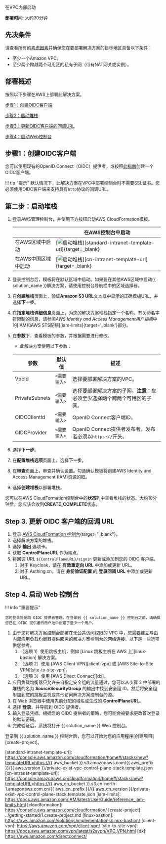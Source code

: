 在VPC内部启动

**部署时间**: 大约30分钟

## 先决条件

请查看所有的[考虑因素](../plan-deployment/cost.md)并确保您在要部署解决方案的目标地区具备以下条件：

- 至少一个Amazon VPC。
- 至少两个跨越两个可用区的私有子网（带有NAT网关或实例）。

## 部署概述

按照以下步骤在AWS上部署此解决方案。

[步骤1：创建OIDC客户端](#step-1-create-oidc-client)

[步骤2：启动堆栈](#step-2-launch-the-stack)

[步骤3：更新OIDC客户端的回调URL](#step-3-update-the-callback-url-of-oidc-client)

[步骤4：启动Web控制台](#step-4-launch-the-web-console)

## 步骤1：创建OIDC客户端

您可以使用现有的OpenID Connect（OIDC）提供者，或按照[此指南][oidc-clients]创建一个OIDC客户端。

!!! tip "提示"
    默认情况下，此解决方案在VPC中部署控制台时不需要SSL证书。您必须使用OIDC客户端来支持具有`http`协议的回调URL。

## 第二步：启动堆栈

1. 登录AWS管理控制台，并使用下方按钮启动AWS CloudFormation模板。

    |                           | 在AWS控制台中启动                                                                                                                                                                                                                                                            |
    |---------------------------| ------------------------- |
    | 在AWS区域中启动           | [![启动堆栈][launch-stack]][standard-intranet-template-url]{target=_blank}                               |
    | 在AWS中国区域中启动       | [![启动堆栈][launch-stack]][cn-intranet-template-url]{target=_blank}                                 |

2. 登录控制台后，模板将在默认区域中启动。如果要在其他AWS区域中启动{{ solution_name }}解决方案，请使用控制台导航栏中的区域选择器。
3. 在**创建堆栈**页面上，验证**Amazon S3 URL**文本框中显示的正确模板URL，并选择**下一步**。
4. 在**指定堆栈详细信息**页面上，为您的解决方案堆栈指定一个名称。有关命名字符限制的信息，请参阅*AWS Identity and Access Management用户指南*中的[IAM和AWS STS配额][iam-limits]{target='_blank'}部分。
5. 在**参数**下，查看模板的参数，并根据需要进行修改。

    * 此解决方案使用以下参数：

    | 参数             | 默认值           | 描述                                                         |
    | ---------------- | ---------------- | ------------------------------------------------------------ |
    | VpcId            | `<需要输入>`      | 选择要部署解决方案的VPC。 |
    | PrivateSubnets   | `<需要输入>`      | 选择要部署解决方案的子网。**注意**：您必须至少选择两个跨两个可用区的子网。 |
    | OIDCClientId     | `<需要输入>`      | OpenID Connect客户端ID。 |
    | OIDCProvider     | `<需要输入>`      | OpenID Connect提供者发布者。发布者必须以`https://`开头。 |

6. 选择**下一步**。
7. 在**配置堆栈选项**页面上，选择**下一步**。
8. 在**审查**页面上，审查并确认设置。勾选确认模板将创建AWS Identity and Access Management (IAM)资源的框。
9. 选择**创建堆栈**以部署堆栈。

您可以在AWS CloudFormation控制台中的**状态**列中查看堆栈的状态。大约10分钟后，您应该会收到**CREATE_COMPLETE**状态。

## Step 3. 更新 OIDC 客户端的回调 URL

1. 登录 [AWS CloudFormation 控制台](cloudformation){target="_blank"}。
2. 选择解决方案的堆栈。
3. 选择 **输出** 选项卡。
4. 获取 **ControlPlaneURL** 作为端点。
5. 将回调 URL `${ControlPlaneURL}/signin` 更新或添加到您的 OIDC 客户端。
    1. 对于 Keycloak，请在 **有效重定向 URL** 中添加或更新 URL。
    2. 对于 Authing.cn，请在 **身份验证配置** 的 **登录回调 URL** 中添加或更新 URL。

## Step 4. 启动 Web 控制台

!!! info "重要提示"

    您的登录凭据由 OIDC 提供者管理。在登录到 {{ solution_name }} 控制台之前，请确保您已在 OIDC 提供者的用户池中创建了至少一个用户。

1. 由于您将解决方案控制台部署在无公共访问权限的 VPC 中，您需要建立与由内部应用负载均衡器提供服务的解决方案控制台的网络连接。以下是一些选项供您参考。
      1. （选项 1）使用跳板主机，例如 [Linux 跳板主机在 AWS 上][linux-bastion] 解决方案。
      2. （选项 2）使用 [AWS Client VPN][client-vpn] 或 [AWS Site-to-Site VPN][site-to-site-vpn]。
      3. （选项 3）使用 [AWS Direct Connect][dx]。
2. 应用负载均衡器只允许来自指定安全组的流量通过，您可以从步骤 2 中部署的堆栈的名为 **SourceSecurityGroup** 的输出中找到安全组 ID。然后将安全组附加到您的跳板主机或其他访问解决方案控制台的源。
3. 在 Web 浏览器中使用先前分配的域名或生成的 **ControlPlaneURL**。
4. 选择 **登录**，并导航到 OIDC 提供者。
5. 输入登录凭据。根据您的 OIDC 提供者的策略，您可能会被要求更改首次登录的默认密码。
6. 完成验证后，系统将打开 {{ solution_name }} Web 控制台。

登录到 {{ solution_name }} 控制台后，您可以开始为您的应用程序[创建项目][create-project]。

[subnet]: https://docs.aws.amazon.com/vpc/latest/userguide/configure-subnets.html#subnet-types
[oidc-clients]: ./with-oidc.md#step-1-create-oidc-client
[launch-stack]: ../images/launch-stack.webp
[standard-intranet-template-url]: https://console.aws.amazon.com/cloudformation/home#/stacks/new?templateURL=https://{{ aws_bucket }}.s3.amazonaws.com/{{ aws_prefix }}/{{ aws_version }}/private-exist-vpc-control-plane-stack.template.json
[cn-intranet-template-url]: https://console.amazonaws.cn/cloudformation/home#/stacks/new?templateURL=https://{{ aws_cn_bucket }}.s3.cn-north-1.amazonaws.com.cn/{{ aws_cn_prefix }}/{{ aws_cn_version }}/private-exist-vpc-control-plane-stack.template.json
[iam-limits]: https://docs.aws.amazon.com/IAM/latest/UserGuide/reference_iam-limits.html
[cloudformation]: https://console.aws.amazon.com/cloudformation/
[create-project]: ../getting-started/1.create-project.md
[linux-bastion]: https://aws.amazon.com/solutions/implementations/linux-bastion/
[client-vpn]: https://aws.amazon.com/vpn/client-vpn/
[site-to-site-vpn]: https://docs.aws.amazon.com/vpn/latest/s2svpn/VPC_VPN.html
[dx]: https://aws.amazon.com/directconnect/
